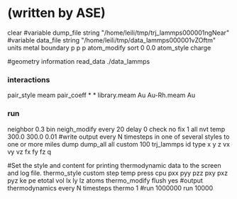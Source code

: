 # (written by ASE)
clear
#variable dump_file string "/home/leili/tmp/trj_lammps000001ngNear"
#variable data_file string "/home/leili/tmp/data_lammps000001vZOftm"
units metal 
boundary p p p 
atom_modify sort 0 0.0 
atom_style charge 

#geometry information
read_data ./data_lammps

### interactions 
pair_style meam 
pair_coeff * * library.meam Au Au-Rh.meam Au 

### run
neighbor	0.3 bin
neigh_modify  every 20 delay 0 check no
fix 1 all nvt temp 300.0 300.0 0.01
#write output every N timesteps in one of several styles to one or more miles
dump dump_all all custom 100 trj_lammps id type x y z vx vy vz fx fy fz q

#Set the style and content for printing thermodynamic data to the screen and log file.
thermo_style custom step temp press cpu pxx pyy pzz pxy pxz pyz ke pe etotal vol lx ly lz atoms
thermo_modify flush yes
#output thermodynamics every N timesteps
thermo 1
#run 1000000
run 10000
